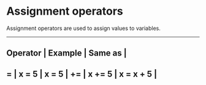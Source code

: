 # Assignment operators

Assignment operators are used to assign values to variables.

--------------------------------
 Operator | Example | Same as |
--------------------------------
 = | x = 5 | x = 5 |
 += | x += 5 | x = x + 5 |
-------------------------------